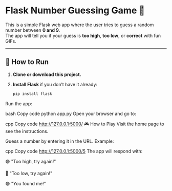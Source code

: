 # Flask Number Guessing Game 🎲

This is a simple Flask web app where the user tries to guess a random number between **0 and 9**.  
The app will tell you if your guess is **too high**, **too low**, or **correct** with fun GIFs.

---

## 🚀 How to Run

1. **Clone or download this project.**

2. **Install Flask** if you don’t have it already:
   ```bash
   pip install flask
Run the app:

bash
Copy code
python app.py
Open your browser and go to:

cpp
Copy code
http://127.0.0.1:5000/
🎮 How to Play
Visit the home page to see the instructions.

Guess a number by entering it in the URL.
Example:

cpp
Copy code
http://127.0.0.1:5000/5
The app will respond with:

🟣 "Too high, try again!"

🔴 "Too low, try again!"

🟢 "You found me!"